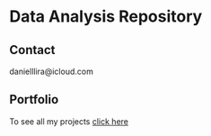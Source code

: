 <h1>Data Analysis Repository</h1>

<h2>Contact</h2>
<p>danielllira@icloud.com</p>

<h2>Portfolio</h2>
<p>To see all my projects <a href="daniellira.xyz">click here</a></p>
